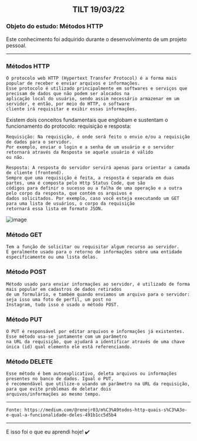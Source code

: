 <h2 style="text-align: center; font-weight: bold;">TILT 19/03/22</h2>

### Objeto do estudo: Métodos HTTP

Este conhecimento foi adquirido durante o desenvolvimento de um projeto pessoal. 

---

### Métodos HTTP
    O protocolo web HTTP (Hypertext Transfer Protocol) é a forma mais popular de receber e enviar arquivos e informações. 
    Esse protocolo é utilizado principalmente em softwares e serviços que precisam de dados que não podem ser alocados na 
    aplicação local do usuário, sendo assim necessário armazenar em um servidor, e então, por meio do HTTP, o software 
    cliente irá requisitar e exibir essas informações.
  
  Existem dois conceitos fundamentais que englobam e sustentam o funcionamento do protocolo: requisição e resposta:
          
    Requisição: Na requisição, é onde será feito o envio e/ou a requisição de dados para o servidor. 
    Por exemplo, enviar o login e a senha de um usuário e o servidor retornará através da Resposta se aquele usuário é válido 
    ou não. 
    
    Resposta: A resposta do servidor servirá apenas para orientar a camada de cliente (frontend). 
    Sempre que uma requisição é feita, a resposta é separada em duas partes, uma é composta pelo Http Status Code, que são 
    códigos para definir o sucesso ou a falha de uma operação e a outra pelo corpo da resposta, que contém os arquivos e
    dados solicitados. Por exemplo, caso você esteja executando um GET para uma lista de usuários, o corpo da requisição 
    retornará essa lista em formato JSON.
    
   
   ![image](https://user-images.githubusercontent.com/66280875/159131203-8449a899-d985-4ab3-ad62-0b3a21dc0232.png)

 ### Método GET
    Tem a função de solicitar ou requisitar algum recurso ao servidor. 
    É geralmente usado para o retorno de informações sobre uma entidade especificamente ou uma lista delas.
    
 ### Método POST
    Método usado para enviar informações ao servidor, é utilizado de forma mais popular em cadastros de dados retirados 
    de um formulário, e também quando enviamos um arquivo para o servidor: seja isso uma foto de perfil, um post no 
    Instagram, tudo isso é usado o método POST.
    
 ### Método PUT
    O PUT é responsável por editar arquivos e informações já existentes. Esse método usa-se juntamente com um parâmetro 
    na URL da requisição, que ajudará a identificar através de uma chave única (id) qual elemento ele está referenciando.
    
 ### Método DELETE
    Esse método é bem autoexplicativo, deleta arquivos ou informações presentes no banco de dados. Igual o PUT, 
    é recomendável que utilize-o usando um parâmetro na URL da requisição, para que evite problemas de deletar dois 
    arquivos/informações ao mesmo tempo.
---

    Fonte: https://medium.com/@renejr03/m%C3%A9todos-http-quais-s%C3%A3o-e-qual-a-funcionalidade-deles-491b1cc5d5b4

---

E isso foi o que eu aprendi hoje! :heavy_check_mark:
